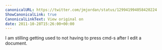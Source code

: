 ```yaml
---
canonicalURL: https://twitter.com/jmjordan/status/129941994058420224
ShowCanonicalLink: true
CanonicalLinkText: View original on
date: 2011-10-28T15:26:00+00:00
---
```

I am stilling getting used to not having to press cmd-s after I edit a document.